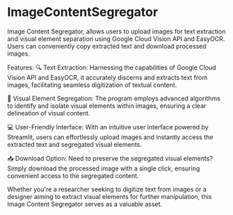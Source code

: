 # ImageContentSegregator

Image Content Segregator, allows users to upload images for text extraction and visual element separation using Google Cloud Vision API and EasyOCR. Users can conveniently copy extracted text and download processed images.

Features:
🔍 Text Extraction: Harnessing the capabilities of Google Cloud Vision API and EasyOCR, it accurately discerns and extracts text from images, facilitating seamless digitization of textual content.

🎨 Visual Element Segregation: The program employs advanced algorithms to identify and isolate visual elements within images, ensuring a clear delineation of visual content.

💻 User-Friendly Interface: With an intuitive user interface powered by Streamlit, users can effortlessly upload images and instantly access the extracted text and segregated visual elements.

📥 Download Option: Need to preserve the segregated visual elements? Simply download the processed image with a single click, ensuring convenient access to the segregated content.

Whether you're a researcher seeking to digitize text from images or a designer aiming to extract visual elements for further manipulation, this Image Content Segregator serves as a valuable asset.
